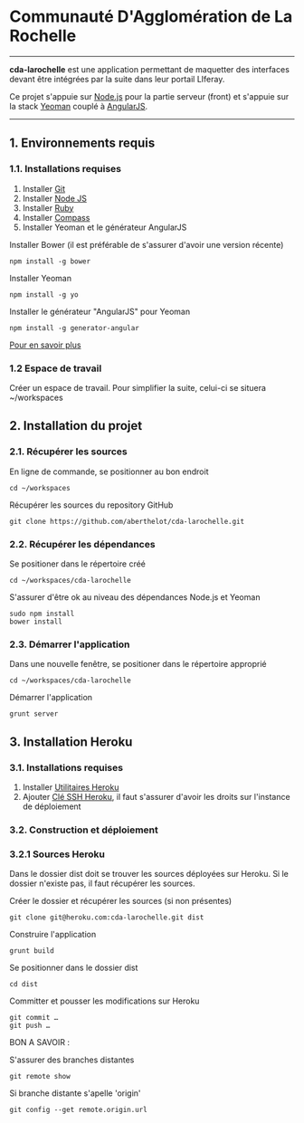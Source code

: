 
# Communauté D'Agglomération de La Rochelle

***

**cda-larochelle** est une application permettant de maquetter des interfaces devant être intégrées par la suite dans leur portail LIferay.

Ce projet s'appuie sur [Node.js](http://nodejs.org/) pour la partie serveur (front) et s'appuie sur la stack [Yeoman](http://yeoman.io/) couplé à [AngularJS](http://angularjs.org).

***

## 1. Environnements requis

### 1.1. Installations requises

1. Installer [Git](http://git-scm.com/)
2. Installer [Node JS](http://nodejs.org/)
3. Installer [Ruby](http://www.ruby-lang.org/fr/)
4. Installer [Compass](http://compass-style.org/install/)
5. Installer Yeoman et le générateur AngularJS

Installer Bower (il est préférable de s'assurer d'avoir une version récente)

	npm install -g bower

Installer Yeoman

	npm install -g yo
	
Installer le générateur "AngularJS" pour Yeoman 

	npm install -g generator-angular

[Pour en savoir plus](http://yeoman.io/)


### 1.2 Espace de travail

Créer un espace de travail. Pour simplifier la suite, celui-ci se situera ~/workspaces

## 2. Installation du projet

### 2.1. Récupérer les sources

En ligne de commande, se positionner au bon endroit

	cd ~/workspaces
	
Récupérer les sources du repository GitHub

	git clone https://github.com/aberthelot/cda-larochelle.git

### 2.2. Récupérer les dépendances

Se positioner dans le répertoire créé

	cd ~/workspaces/cda-larochelle

S'assurer d'être ok au niveau des dépendances Node.js et Yeoman

	sudo npm install
	bower install

### 2.3. Démarrer l'application

Dans une nouvelle fenêtre, se positioner dans le répertoire approprié

	cd ~/workspaces/cda-larochelle
	
Démarrer l'application

	grunt server


## 3. Installation Heroku

### 3.1. Installations requises

1. Installer [Utilitaires Heroku](https://toolbelt.heroku.com/)
2. Ajouter [Clé SSH Heroku](https://devcenter.heroku.com/articles/keys), il faut s'assurer d'avoir les droits sur l'instance de déploiement

### 3.2. Construction et déploiement

### 3.2.1 Sources Heroku

Dans le dossier dist doit se trouver les sources déployées sur Heroku. Si le dossier n'existe pas, il faut récupérer les sources.

Créer le dossier et récupérer les sources (si non présentes)
	
	git clone git@heroku.com:cda-larochelle.git dist

Construire l'application

	grunt build

Se positionner dans le dossier dist

	cd dist

Committer et pousser les modifications sur Heroku

	git commit …
	git push …

BON A SAVOIR :

S'assurer des branches distantes

	git remote show
	
Si branche distante s'apelle 'origin'

	git config --get remote.origin.url